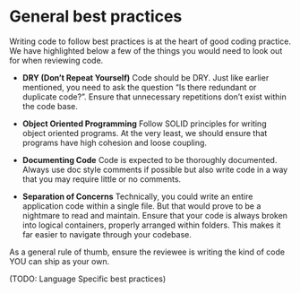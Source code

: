 # General best practices
Writing code to follow best practices is at the heart of good coding practice. We have highlighted below a few of the things you would need to look out for when reviewing code.

- **DRY (Don’t Repeat Yourself)**
Code should be DRY. Just like earlier mentioned, you need to ask the question “Is there redundant or duplicate code?”. Ensure that unnecessary repetitions don’t exist within the code base.

- **Object Oriented Programming**
Follow SOLID principles for writing object oriented programs. At the very least, we should ensure that programs have high cohesion and loose coupling.

- **Documenting Code**
Code is expected to be thoroughly documented. Always use doc style comments if possible but also write code in a way that you may require little or no comments.

- **Separation of Concerns**
Technically, you could write an entire application code within a single file. But that would prove to be a nightmare to read and maintain. Ensure that your code is always broken into logical containers, properly arranged within folders. This makes it far easier to navigate through your codebase.

As a general rule of thumb, ensure the reviewee is writing the kind of code YOU can ship as your own.

(TODO: Language Specific best practices)
